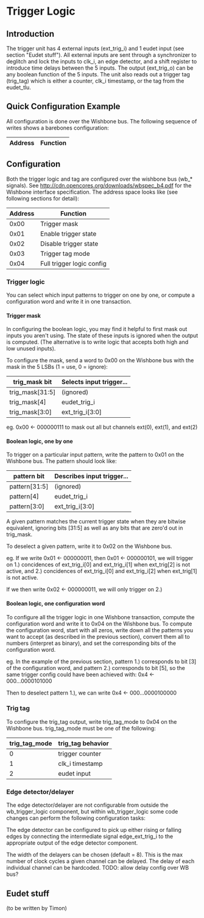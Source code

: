 # Trigger Logic

## Introduction

The trigger unit has 4 external inputs (ext_trig_i) and 1 eudet input
(see section "Eudet stuff"). All external inputs are sent through a
synchronizer to deglitch and lock the inputs to clk_i, an edge
detector, and a shift register to introduce time delays between the 5
inputs. The output (ext_trig_o) can be any boolean function of the 5
inputs. The unit also reads out a trigger tag (trig_tag) which is
either a counter, clk_i timestamp, or the tag from the eudet_tlu.

## Quick Configuration Example

All configuration is done over the Wishbone bus. The following sequence of writes shows a barebones configuration:

| Address   | Function                  |
| --------- | ------------------------- |


## Configuration

Both the trigger logic and tag are configured over the wishbone bus
(wb_* signals). See http://cdn.opencores.org/downloads/wbspec_b4.pdf
for the Wishbone interface specification. The address space looks
like (see following sections for detail):

| Address   | Function                  |
| --------- | ------------------------- |
| 0x00      | Trigger mask              |
| 0x01      | Enable trigger state      |
| 0x02      | Disable trigger state     |
| 0x03      | Trigger tag mode          |
| 0x04      | Full trigger logic config |

### Trigger logic

You can select which input patterns to trigger on one by one, or
compute a configuration word and write it in one transaction.

#### Trigger mask

In configuring the boolean logic, you may find it helpful to first
mask out inputs you aren't using. The state of these inputs is ignored
when the output is computed. (The alternative is to write logic that
accepts both high and low unused inputs).

To configure the mask, send a word to 0x00 on the Wishbone bus with
the mask in the 5 LSBs (1 = use, 0 = ignore):

| trig_mask bit   | Selects input trigger...  |
| --------------- | ------------------------- |
| trig_mask[31:5] | (ignored)                 |
| trig_mask[4]    | eudet_trig_i              |
| trig_mask[3:0]  | ext_trig_i[3:0]           |

eg. 0x00 <- 000000111 to mask out all but channels ext(0), ext(1), and ext(2)

#### Boolean logic, one by one

To trigger on a particular input pattern, write the pattern to 0x01 on
the Wishbone bus. The pattern should look like:

| pattern bit     | Describes input trigger...  |
| --------------- | --------------------------- |
| pattern[31:5]   | (ignored)                   |
| pattern[4]      | eudet_trig_i                |
| pattern[3:0]    | ext_trig_i[3:0]             |

A given pattern matches the current trigger state when they are
bitwise equivalent, ignoring bits [31:5] as well as any bits that are
zero'd out in trig_mask.

To deselect a given pattern, write it to 0x02 on the Wishbone bus.

eg. If we write 0x01 <- 000000011, then 0x01 <- 000000101, we will
trigger on 1.) concidences of ext_trig_i[0] and ext_trig_i[1] when
ext_trig[2] is not active, and 2.) concidences of ext_trig_i[0] and
ext_trig_i[2] when ext_trig[1] is not active.

If we then write 0x02 <- 000000011, we will only trigger on 2.)

#### Boolean logic, one configuration word

To configure all the trigger logic in one Wishbone transaction,
compute the configuration word and write it to 0x04 on the Wishbone
bus. To compute the configuration word, start with all zeros, write
down all the patterns you want to accept (as described in the previous
section), convert them all to numbers (interpret as binary), and set
the corresponding bits of the configuration word.

eg. In the example of the previous section, pattern 1.) corresponds to
bit [3] of the configuration word, and pattern 2.) corresponds to bit
[5], so the same trigger config could have been achieved with:
0x4 <- 000...0000101000

Then to deselect pattern 1.), we can write 0x4 <- 000...0000100000

### Trig tag

To configure the trig_tag output, write trig_tag_mode to 0x04 on the
Wishbone bus. trig_tag_mode must be one of the following:

| trig_tag_mode | trig_tag behavior |
| ------------- | ----------------- |
|             0 | trigger counter   |
|             1 | clk_i timestamp   |
|             2 | eudet input       |

### Edge detector/delayer

The edge detector/delayer are not configurable from outside the
wb_trigger_logic component, but within wb_trigger_logic some code
changes can perform the following configuration tasks:

The edge detector can be configured to pick up
either rising or falling edges by connecting the intermediate signal
edge_ext_trig_i to the appropriate output of the edge detector
component.

The width of the delayers can be chosen (default = 8). This is the max
number of clock cycles a given channel can be delayed. The delay of
each individual channel can be hardcoded. TODO: allow delay config
over WB bus?


## Eudet stuff

(to be written by Timon)
